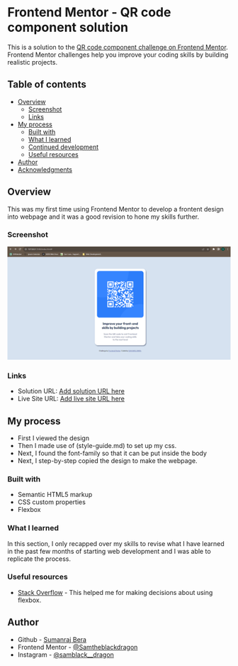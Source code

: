 # Frontend Mentor - QR code component solution

This is a solution to the [QR code component challenge on Frontend Mentor](https://www.frontendmentor.io/challenges/qr-code-component-iux_sIO_H). Frontend Mentor challenges help you improve your coding skills by building realistic projects. 

## Table of contents

- [Overview](#overview)
  - [Screenshot](#screenshot)
  - [Links](#links)
- [My process](#my-process)
  - [Built with](#built-with)
  - [What I learned](#what-i-learned)
  - [Continued development](#continued-development)
  - [Useful resources](#useful-resources)
- [Author](#author)
- [Acknowledgments](#acknowledgments)

## Overview

This was my first time using Frontend Mentor to develop a frontent design into webpage and it was a good revision to hone my skills further.

### Screenshot

![](./screenshots/solution.png)

### Links

- Solution URL: [Add solution URL here](https://your-solution-url.com)
- Live Site URL: [Add live site URL here](https://your-live-site-url.com)

## My process

- First I viewed the design
- Then I made use of (style-guide.md) to set up my css.
- Next, I found the font-family so that it can be put inside the body
- Next, I step-by-step copied the design to make the webpage.

### Built with

- Semantic HTML5 markup
- CSS custom properties
- Flexbox

### What I learned

In this section, I only recapped over my skills to revise what I have learned in the past few months of starting web development and I was able to replicate the process.

### Useful resources

- [Stack Overflow](https://stackoverflow.com/) - This helped me for making decisions about using flexbox. 

## Author

- Github - [Sumanraj Bera](https://github.com/Samtheblackdragon)
- Frontend Mentor - [@Samtheblackdragon](https://www.frontendmentor.io/profile/Samtheblackdragon)
- Instagram - [@samblack__dragon](https://www.instagram.com/samblack__dragon/)